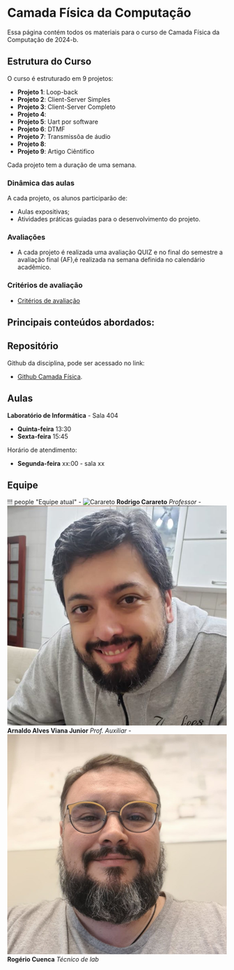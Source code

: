# Camada Física da Computação

Essa página contém todos os materiais para o curso de Camada Física da Computação de 2024-b. 

## Estrutura do Curso

O curso é estruturado em 9 projetos:

- **Projeto 1**: Loop-back
- **Projeto 2**: Client-Server Simples
- **Projeto 3**: Client-Server Completo
- **Projeto 4**:
- **Projeto 5**: Uart por software
- **Projeto 6**: DTMF
- **Projeto 7**: Transmissõa de áudio
- **Projeto 8**:
- **Projeto 9**: Artigo Ciêntifico

Cada projeto tem a duração de uma semana.

### Dinâmica das aulas

A cada projeto, os alunos participarão de:

- Aulas expositivas;
- Atividades práticas guiadas para o desenvolvimento do projeto.

### Avaliações

- A cada projeto é realizada uma avaliação QUIZ e no final do semestre a avaliação final (AF),é realizada na semana definida no calendário acadêmico.

### Critérios de avaliação

- [Critérios de avaliação](criterios.md)

## Principais conteúdos abordados:



## Repositório 

Github da disciplina, pode ser acessado no link:

- [Github Camada Física](https://github.com/Insper/camadafisica). 

## Aulas

**Laboratório de Informática** - Sala 404
- **Quinta-feira** 13:30 
- **Sexta-feira** 15:45

Horário de atendimento: 

- **Segunda-feira** xx:00  - sala xx

## Equipe

!!! people "Equipe atual"
    - ![Carareto](equipe/carareto.jpg) **Rodrigo Carareto** *Professor*
    - ![Arnaldo](equipe/arnaldo.jpeg) **Arnaldo Alves Viana Junior** *Prof. Auxiliar*
    - ![Rogério](equipe/rogerio.jpeg) **Rogério Cuenca** *Técnico de lab*
